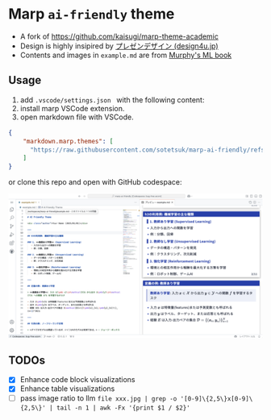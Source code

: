 # Marp `ai-friendly` theme

* A fork of https://github.com/kaisugi/marp-theme-academic
* Design is highly insipired by [プレゼンデザイン (design4u.jp)](https://ppt.design4u.jp/)
* Contents and images in `example.md` are from [Murphy's ML book](https://probml.github.io/pml-book/book1.html)


## Usage 

1. add `.vscode/settings.json ` with the following content:
2. install marp VSCode extension.
3. open markdown file with VSCode.

```json:.vscode/settings.json
{
    "markdown.marp.themes": [
      "https://raw.githubusercontent.com/sotetsuk/marp-ai-friendly/refs/tags/v3/themes/ai_friendly.css",
    ]
}
```

or clone this repo and open with GitHub codespace:

![](images/screenshot.png)


## TODOs

* [x] Enhance code block visualizations
* [x] Enhance table visualizations
* [ ] pass image ratio to llm `file xxx.jpg | grep -o '[0-9]\{2,5\}x[0-9]\{2,5\}' | tail -n 1 | awk -Fx '{print $1 / $2}'`
